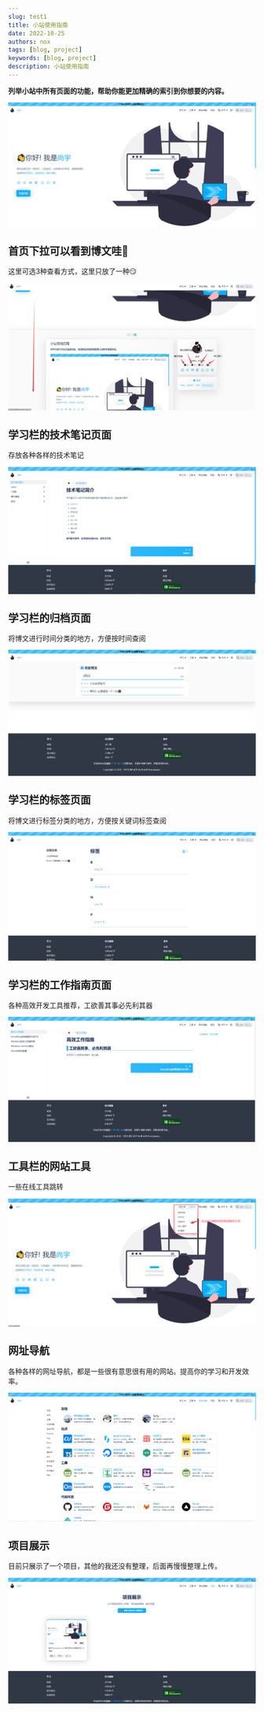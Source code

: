 ```yaml
---
slug: test1
title: 小站使用指南
date: 2022-10-25
authors: nox
tags: [blog, project]
keywords: [blog, project]
description: 小站使用指南
---
```


**列举小站中所有页面的功能，帮助你能更加精确的索引到你想要的内容。**

![blog](./../../static/img/image/blog_img/小站使用指南/blog.png)

<!-- truncate -->

## 首页下拉可以看到博文哇🤣

这里可选3种查看方式，这里只放了一种😏

![主页](./../../static/img/image/blog_img/小站使用指南/主页.png)

## 学习栏的技术笔记页面

存放各种各样的技术笔记

![技术笔记](./../../static/img/image/blog_img/小站使用指南/技术笔记.png)

## 学习栏的归档页面

将博文进行时间分类的地方，方便按时间查阅

![归档](./../../static/img/image/blog_img/小站使用指南/归档.png)

## 学习栏的标签页面

将博文进行标签分类的地方，方便按关键词标签查阅

![标签](./../../static/img/image/blog_img/小站使用指南/标签.png)

## 学习栏的工作指南页面

各种高效开发工具推荐，工欲善其事必先利其器

![工作指南](./../../static/img/image/blog_img/小站使用指南/工作指南.png)

## 工具栏的网站工具

一些在线工具跳转

![工具](./../../static/img/image/blog_img/小站使用指南/工具.png)

## 网址导航

各种各样的网址导航，都是一些很有意思很有用的网站。提高你的学习和开发效率。

![网址导航](./../../static/img/image/blog_img/小站使用指南/网址导航.png)

## 项目展示

目前只展示了一个项目，其他的我还没有整理，后面再慢慢整理上传。

![项目](./../../static/img/image/blog_img/小站使用指南/项目.png)
